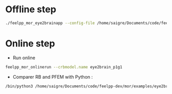 # Offline step

```bash
./feelpp_mor_eye2brainapp --config-file /home/saigre/Documents/code/feelpp-dev/mor/examples/eye2brain/eye2brain/eye2brain.cfg
```


# Online step

- Run online
```bash
feelpp_mor_onlinerun --crbmodel.name eye2brain_p1g1
```

- Comparer RB and PFEM with Python :
```bash
/bin/python3 /home/saigre/Documents/code/feelpp-dev/mor/examples/eye2brain/compFE-RB.py -N 3
```
